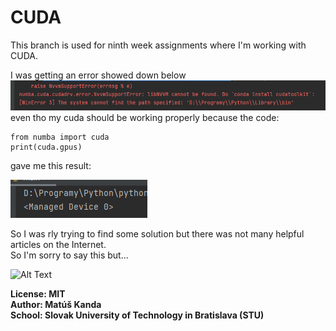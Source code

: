 # CUDA
This branch is used for ninth week assignments where I'm working with CUDA.

I was getting an error showed down below
![alt text](error.png)
even tho my cuda should be working properly because the code:
```
from numba import cuda
print(cuda.gpus)
```
gave me this result:

![alt text](result.png)

So I was rly trying to find some solution but there was not many helpful articles
on the Internet. \
So I'm sorry to say this but...

![Alt Text](https://media3.giphy.com/media/HNEmXQz7A0lDq/giphy.gif?cid=ecf05e47nenpeok187qd8p046729w9se1y4tp78s6a2yaoav&rid=giphy.gif&ct=g)



**License: MIT\
Author: Matúš Kanda\
School: Slovak University of Technology in Bratislava (STU)**

